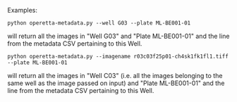 Examples:

```
python operetta-metadata.py --well G03 --plate ML-BE001-01
```

will return all the images in "Well G03" and "Plate ML-BE001-01" and the line from the metadata CSV pertaining to this Well.

```
python operetta-metadata.py --imagename r03c03f25p01-ch4sk1fk1fl1.tiff --plate ML-BE001-01
```
will return all the images in "Well C03" (i.e. all the images belonging to the same well as the image passed on input) and "Plate ML-BE001-01" and the line from the metadata CSV pertaining to this Well.
